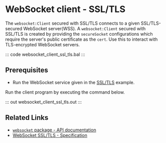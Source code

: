 # WebSocket client - SSL/TLS

The `websocket:Client` secured with SSL/TLS connects to a given SSL/TLS-secured WebSocket server(WSS). A `websocket:Client` secured with SSL/TLS is created by providing the `secureSocket` configurations which require the server's public certificate as the `cert`. Use this to interact with TLS-encrypted WebSocket servers.

::: code websocket_client_ssl_tls.bal :::

## Prerequisites
- Run the WebSocket service given in the [SSL/TLS](/learn/by-example/websocket-service-ssl-tls/) example.

Run the client program by executing the command below.

::: out websocket_client_ssl_tls.out :::

## Related Links
- [`websocket` package - API documentation](https://lib.ballerina.io/ballerina/websocket/latest)
- [WebSocket SSL/TLS - Specification](/spec/websocket/#5-securing-the-websocket-connections)
